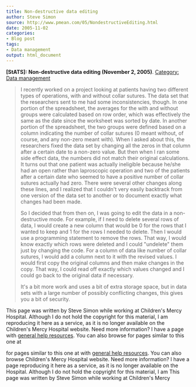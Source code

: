 ```yaml
---
title: Non-destructive data editing
author: Steve Simon
source: http://www.pmean.com/05/NondestructiveEditing.html
date: 2005-11-02
categories:
- Blog post
tags:
- Data management
output: html_document
---
```

**[StATS]:** **Non-destructive data editing
(November 2, 2005)**. [Category: Data
management](../category/DataManagement.html)

> I recently worked on a project looking at patients having two
> different types of operations, with and without collar sutures. The
> data set that the researchers sent to me had some inconsistencies,
> though. In one portion of the spreadsheet, the averages for the with
> and without groups were calculated based on row order, which was
> effectively the same as the date since the worksheet was sorted by
> date. In another portion of the spreadsheet, the two groups were
> defined based on a column indicating the number of collar sutures (0
> meant without, of course, and any non-zero meant with). When I asked
> about this, the researchers fixed the data set by changing all the
> zeros in that column after a certain date to a non-zero value. But
> then when I ran some side effect data, the numbers did not match their
> original calculations. It turns out that one patient was actually
> ineligible because he/she had an open rather than laproscopic
> operation and two of the patients after a certain date who seemed to
> have a positive number of collar sutures actually had zero. There were
> several other changes along these lines, and I realized that I
> couldn't very easily backtrack from one version of the data set to
> another or to document exactly what changes had been made.
>
> So I decided that from then on, I was going to edit the data in a
> non-destructive mode. For example, if I need to delete several rows of
> data, I would create a new column that would be 0 for the rows that I
> wanted to keep and 1 for the rows I needed to delete. Then I would use
> a programming statement to remove the rows. That way, I would know
> exactly which rows were deleted and I could "undelete" them just by
> changing the code. For a column of data like number of collar sutures,
> I would add a column next to it with the revised values. I would first
> copy the original columns and then make changes in the copy. That way,
> I could read off exactly which values changed and I could go back to
> the original data if necessary.
>
> It's a bit more work and uses a bit of extra storage space, but in
> data sets with a large number of possibly conflicting changes, this
> gives you a bit of security.

This page was written by Steve Simon while working at Children's Mercy
Hospital. Although I do not hold the copyright for this material, I am
reproducing it here as a service, as it is no longer available on the
Children's Mercy Hospital website. Need more information? I have a page
with [general help resources](../GeneralHelp.html). You can also browse
for pages similar to this one at
<!---More--->
for pages similar to this one at
with [general help resources](../GeneralHelp.html). You can also browse
Children's Mercy Hospital website. Need more information? I have a page
reproducing it here as a service, as it is no longer available on the
Hospital. Although I do not hold the copyright for this material, I am
This page was written by Steve Simon while working at Children's Mercy

<!---Do not use
**[StATS]:** **Non-destructive data editing
This page was written by Steve Simon while working at Children's Mercy
Hospital. Although I do not hold the copyright for this material, I am
reproducing it here as a service, as it is no longer available on the
Children's Mercy Hospital website. Need more information? I have a page
with [general help resources](../GeneralHelp.html). You can also browse
for pages similar to this one at
--->

